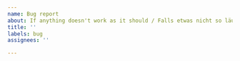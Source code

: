 ```yaml
---
name: Bug report
about: If anything doesn't work as it should / Falls etwas nicht so läuft wie es sollte
title: ''
labels: bug
assignees: ''

---
```



